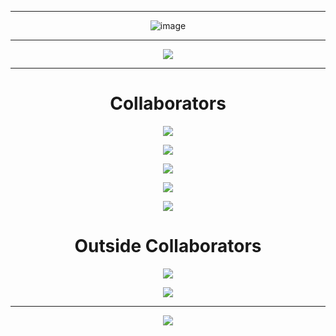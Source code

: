 <div align="center">
  
---
  
![image](https://user-images.githubusercontent.com/10477602/169359802-7171c2ee-04f5-4be7-b1ba-2e8b7a15917c.png)

---

[![](https://komarev.com/ghpvc/?username=Esta-Network&style=plastic&color=blueviolet)](https://github.com/Esta-Network)
  
---

# Collaborators
  
<p align = "center"><img src = "https://github-widgetbox.vercel.app/api/profile?username=tdvne&data=followers,repositories,stars,commits"></p>
<p align = "center"><img src = "https://github-widgetbox.vercel.app/api/profile?username=atyre0&data=followers,repositories,stars,commits"></p>
<p align = "center"><img src = "https://github-widgetbox.vercel.app/api/profile?username=Elb1to&data=followers,repositories,stars,commits"></p>
<p align = "center"><img src = "https://github-widgetbox.vercel.app/api/profile?username=Lucaniuss&data=followers,repositories,stars,commits"></p>
<p align = "center"><img src = "https://github-widgetbox.vercel.app/api/profile?username=ItzBunniYT&data=followers,repositories,stars,commits"></p>

# Outside Collaborators

<p align = "center"><img src = "https://github-widgetbox.vercel.app/api/profile?username=notnotnotswipez&data=followers,repositories,stars,commits"></p>
<p align = "center"><img src = "https://github-widgetbox.vercel.app/api/profile?username=GrowlyX&data=followers,repositories,stars,commits"></p>
  
---
  
<p align = "center"><img src = "https://github-widgetbox.vercel.app/api/skills?names=java,kotlin,python,html,css,javascript,typescript,c,cpp,csharp,bash,powershell&includeNames=true"></p>
